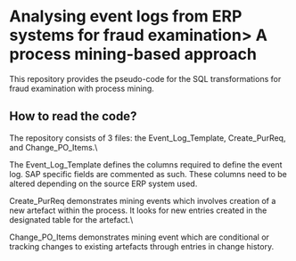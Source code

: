 # Analysing event logs from ERP systems for fraud examination> A process mining-based approach

This repository provides the pseudo-code for the SQL transformations for fraud examination with process mining.

## How to read the code?

The repository consists of 3 files: the Event\_Log\_Template, Create\_PurReq, and Change\_PO\_Items.\\

The Event\_Log\_Template defines the columns required to define the event log. SAP specific fields are commented as such. These columns need to be altered depending on the source ERP system used.

Create\_PurReq demonstrates mining events which involves creation of a new artefact within the process. It looks for new entries created in the designated table for the artefact.\\

Change\_PO\_Items demonstrates mining event which are conditional or tracking changes to existing artefacts through entries in change history.
